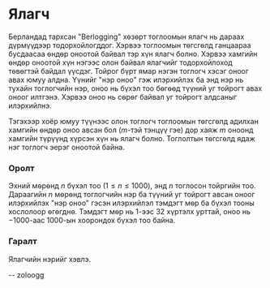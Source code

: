 Ялагч
=====
Берландад тархсан "Berlogging" хѳзѳрт тоглоомын ялагч нь дараах дүрмүүдээр
тодорхойлогддог. Хэрвээ тоглоомын тѳгсгѳлд ганцаараа бусдаасаа ѳндѳр оноотой
байвал тэр хүн ялагч болно. Хэрвээ хамгийн ѳндѳр оноотой хүн нэгээс олон байвал
ялагчийг тодорхойлоход тѳвѳгтэй байдал үүсдэг. Тойрог бүрт ямар нэгэн тоглогч
хэсэг оноог авах юмуу алдна. Үүнийг "нэр оноо" гэж илэрхийлэх ба энд нэр нь
тухайн тоглогчийн нэр, оноо нь бүхэл тоо бѳгѳѳд түүний уг тойрогт авах оноог
илтгэнэ. Хэрвээ оноо нь сѳрѳг байвал уг тойрогт алдсаныг илэрхийлнэ.

Тэгэхээр хоёр юмуу түүнээс олон тоглогч тоглоомын тѳгсгѳлд адилхан хамгийн ѳндѳр
оноо авсан бол ($m$-тэй тэнцүү гэе) дор хаяж $m$ оноонд хамгийн түрүүнд хүрсэн
хүн нь ялагч болно. Тоглолтын тѳгсгѳлд ядаж нэг тоглогч эерэг оноотой байна.


### Оролт
Эхний мѳрѳнд $n$ бүхэл тоо ($1 ≤ n ≤ 1000$), энд $n$ тоглосон тойргийн тоо.
Дараагийн $n$ мѳрѳнд тоглогчийн нэр ба түүний уг тойрогт авсан оноог илэрхийлэх
"нэр оноо" гэсэн илэрхийлэл тэмдэгт мѳр ба бүхэл тооны хослолоор ѳгѳгднѳ.
Тэмдэгт мѳр нь $1$-ээс $32$ хүртэлх урттай, оноо нь $-1000$-аас $1000$-ын
хоорондох бүхэл тоо байна.


### Гаралт
Ялагчийн нэрийг хэвлэ.


-- zoloogg

